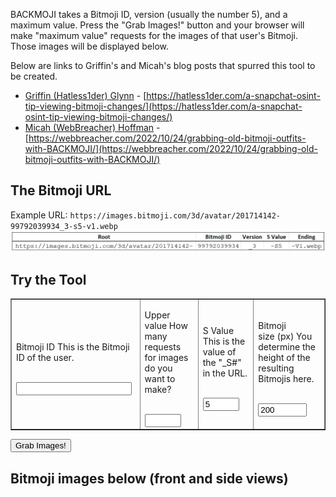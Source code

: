 BACKMOJI takes a Bitmoji ID, version (usually the number 5), and a maximum value. Press the "Grab Images!" button and your browser will make "maximum value" requests for the images of that user's Bitmoji. Those images will be displayed below.

Below are links to Griffin's and Micah's blog posts that spurred this tool to be created.
- [Griffin (Hatless1der) Glynn](https://twitter.com/hatless1der) - [https://hatless1der.com/a-snapchat-osint-tip-viewing-bitmoji-changes/](https://hatless1der.com/a-snapchat-osint-tip-viewing-bitmoji-changes/)
- [Micah (WebBreacher) Hoffman](https://twitter.com/webbreacher) - [https://webbreacher.com/2022/10/24/grabbing-old-bitmoji-outfits-with-BACKMOJI/](https://webbreacher.com/2022/10/24/grabbing-old-bitmoji-outfits-with-BACKMOJI/)

## The Bitmoji URL
Example URL: `https://images.bitmoji.com/3d/avatar/201714142-99792039934_3-s5-v1.webp`
![Bitmoji URL Broken down](/assets/images/url1.png)

## Try the Tool

<table border="1">
    <tr>
        <td>
            <p class="tooltip">Bitmoji ID <span class="tooltiptext">This is the Bitmoji ID of the user.</span></p><br>
            <input type="text" id="bid"></td>
        <td>
            <p class="tooltip">Upper<br>value <span class="tooltiptext">How many requests for images do you want to make?</span></p><br>
            <input type="text" id="upperVal" style="width: 50px;"></td>
        <td>
            <p class="tooltip">S Value <span class="tooltiptext">This is the value of the "_S#" in the URL.</span></p><br>
            <input type="text" id="sValue" style="width: 50px;" value="5" ></td>
        <td>
            <p class="tooltip">Bitmoji<br>size (px) <span class="tooltiptext">You determine the height of the resulting Bitmojis here.</span></p><br>
            <input type="text" id="avatarHeight" value="200" style="width: 70px;"></td>
    </tr>
</table>

<button type="button" onclick="getInputValue();">Grab Images!</button>

<h2>Bitmoji images below (front and side views)</h2>
<div id="all"></div>

<script type="text/javascript" style="display: none;">
    function getInputValue(){
        // Selecting the input element and get its value
        var userID = document.getElementById("bid").value;
        var sValue = document.getElementById("sValue").value;
        var upperValue = document.getElementById("upperVal").value;

        // Set Image size
        var avatarHeight = document.getElementById('avatarHeight').value;
        if(avatarHeight && (avatarHeight > 10)) {
            currentAvatarHeight = avatarHeight;
        } else {
            currentAvatarHeight = "200";
        }

        var all = document.querySelector("#all");
            const queryString = window.location.search;

        function nextImg(i) {
            var container = document.createElement('div');
            container.classList.add("avatar");
            var imgFront = document.createElement('img');
            var imgSide = document.createElement('img');
            imgFront.height = currentAvatarHeight;
            imgSide.height = currentAvatarHeight;

            var id  = userID+"_"+i+"-s"+sValue;
            imgFront.src= "https://images.bitmoji.com/3d/avatar/201714142-" + id + "-v1.webp";
            imgSide.src= "https://images.bitmoji.com/3d/avatar/582513516-" + id + "-v1.webp";
            container.appendChild(imgFront);
            container.appendChild(imgSide);
            const textNode = document.createElement("br");
            container.appendChild(textNode);

            // Make the hyperlinked text below image for front image
            const x = document.createElement("A");
            const t = document.createTextNode('Version: '+i);
            x.setAttribute("href", imgFront.src);
            x.setAttribute('target', '_blank');
            x.appendChild(t);
            container.appendChild(x);

            all.appendChild(container);
            console.log(i)
            if (i==upperValue) {
                return;
            } else {
                setTimeout(() => nextImg(i+1), 500);
            }
        }

        nextImg(0);
    }
</script>
